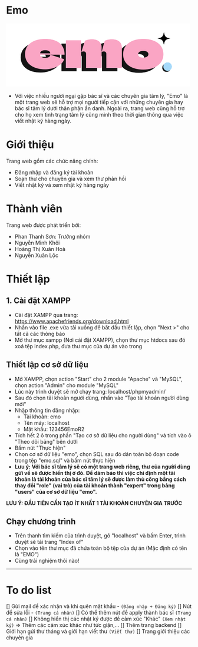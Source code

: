 # Emo

![Logo](/img/logo.png)

* Với việc nhiều người ngại gặp bác sĩ và các chuyên gia tâm lý, "Emo" là một trang web sẽ hỗ trợ mọi người tiếp cận với những chuyên gia hay bác sĩ tâm lý dưới thân phận ẩn danh. Ngoài ra, trang web cũng hỗ trợ cho họ xem tình trạng tâm lý cũng mình theo thời gian thông qua việc viết nhật ký hàng ngày.

# Giới thiệu
Trang web gồm các chức năng chính:
- Đăng nhập và đăng ký tài khoản
- Soạn thư cho chuyên gia và xem thư phản hồi
- Viết nhật ký và xem nhật ký hàng ngày

# Thành viên
Trang web được phát triển bởi:
- Phan Thanh Sơn: Trưởng nhóm
- Nguyễn Minh Khôi
- Hoàng Thị Xuân Hoà
- Nguyễn Xuân Lộc

# Thiết lập

## 1. Cài đặt XAMPP
- Cài đặt XAMPP qua trang: https://www.apachefriends.org/download.html
- Nhấn vào file .exe vừa tải xuống để bắt đầu thiết lập, chọn "Next >" cho tất cả các thông báo 
- Mở thư mục xampp (Nơi cài đặt XAMPP), chọn thư mục htdocs sau đó xoá tệp index.php, đưa thư mục của dự án vào trong

## Thiết lập cơ sở dữ liệu
- Mở XAMPP, chọn action "Start" cho 2 module "Apache" và "MySQL", chọn action "Admin" cho module "MySQL"
- Lúc này trình duyệt sẽ mở chạy trang: localhost/phpmyadmin/
- Sau đó chọn tải khoản người dùng, nhấn vào "Tạo tài khoản người dùng mới"
- Nhập thông tin đăng nhập:
  - Tài khoản: emo
  - Tên máy: localhost
  - Mật khẩu: 123456EmoR2
- Tích hết 2 ô trong phần "Tạo cơ sở dữ liệu cho người dùng" và tích vào ô "Theo dõi bảng" bên dưới
- Bấm nút "Thực hiện"
- Chọn cơ sở dữ liệu "emo", chọn SQL sau đó dán toàn bộ đoạn code trong tệp "emo.sql" và bấm nút thực hiện
- **Lưu ý: Với bác sĩ tâm lý sẽ có một trang web riêng, thư của người dùng gửi về sẽ được hiển thị ở đó. Để dảm bảo thì việc chỉ định một tài khoản là tài khoản của bác sĩ tâm lý sẽ được làm thủ công bằng cách thay đổi "role" (vai trò) của tài khoản thành "expert" trong bảng "users" của cơ sở dữ liệu "emo".**

**LƯU Ý: ĐẦU TIÊN CẦN TẠO ÍT NHẤT 1 TÀI KHOẢN CHUYÊN GIA TRƯỚC**

## Chạy chương trình
- Trên thanh tìm kiếm của trình duyệt, gõ "localhost" và bấm Enter, trình duyệt sẽ tải trang "Index of"
- Chọn vào tên thư mục đã chứa toàn bộ tệp của dự án (Mặc định có tên là "EMO")
- Cùng trải nghiệm thôi nào!

---

# To do list
[] Gửi mail để xác nhận và khi quên mật khẩu - `(Đăng nhập + Đăng ký)`
[] Nút để sửa lỗi - `(Trang cá nhân)`
[] Có thể thêm nút để apply thành bác sĩ `(Trang cá nhân)`
[] Không hiển thị các nhật ký được đề cảm xúc "Khác" `(Xem nhật ký)` => Thêm các cảm xúc khác như tức giận,...
[] Thêm trang backend
[] Giới hạn gửi thư tháng và giới hạn viết thư `(Viết thư)`
[] Trang giới thiệu các chuyên gia